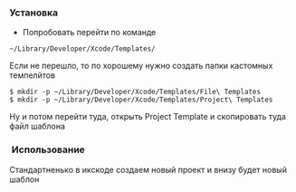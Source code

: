 ### Установка

- Попробовать перейти по команде 
```
~/Library/Developer/Xcode/Templates/
```

Если не перешло, то по хорошему нужно создать папки кастомных темпелйтов

```
$ mkdir -p ~/Library/Developer/Xcode/Templates/File\ Templates
$ mkdir -p ~/Library/Developer/Xcode/Templates/Project\ Templates
```

Ну и потом перейти туда, открыть Project Template и скопировать туда файл шаблона


###  Использование

Стандартненько в икскоде создаем новый проект и внизу будет новый шаблон

